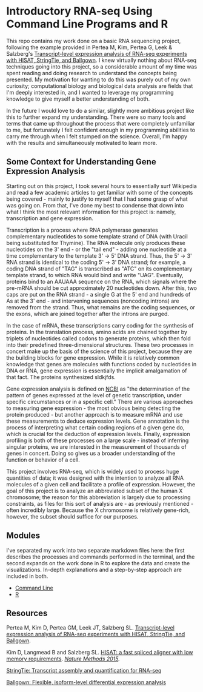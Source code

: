 # Introductory RNA-seq Using Command Line Programs and R

This repo contains my work done on a basic RNA sequencing project, following the example provided in Pertea M, Kim, Pertea G, Leek & Salzberg's [Transcript-level expression analysis of RNA-seq experiments with HISAT, StringTie, and Ballgown](https://www.nature.com/articles/nprot.2016.095). I knew virtually nothing about RNA-seq techniques going into this project, so a considerable amount of my time was spent reading and doing research to understand the concepts being presented. My motivation for wanting to do this was purely out of my own curiosity; computational biology and biological data analysis are fields that I'm deeply interested in, and I wanted to leverage my programming knowledge to give myself a better understanding of both.

In the future I would love to do a similar, slightly more ambitious project like this to further expand my understanding. There were so many tools and terms that came up throughout the process that were completely unfamiliar to me, but fortunately I felt confident enough in my programming abilities to carry me through when I felt stumped on the science. Overall, I'm happy with the results and simultaneously motivated to learn more.

## Some Context for Understanding Gene Expression Analysis

Starting out on this project, I took several hours to essentially surf Wikipedia and read a few academic articles to get familiar
with some of the concepts being covered - mainly to justify to myself that I had some grasp of what was going on. From that, I've done
my best to condense that down into what I think the most relevant information for this project is: namely, transcription and gene expression.

Transcription is a process where RNA polymerase generates complementary nucleotides to some template strand of DNA (with Uracil being 
substituted for Thymine). The RNA molecule only produces these nucleotides on the 3' end - or the "tail end" - adding one nucleotide
at a time complementary to the template 3' -> 5' DNA strand. Thus, the 5' -> 3' RNA strand is identical to the coding 5' -> 3' DNA strand;
for example, a coding DNA strand of "TAG" is transcribed as "ATC" on its complementary template strand, to which RNA would bind and write "UAG".
Eventually, proteins bind to an AAUAAA sequence on the RNA, which signals where the pre-mRNA should be cut approximately 20 nucleotides 
down. After this, two caps are put on the RNA strand - a single G at the 5' end and hundreds of As at the 3' end - and intervening 
sequences (noncoding introns) are removed from the strand. Thus, what remains are the coding sequences, or the exons, which are joined 
together after the introns are purged. 

In the case of mRNA, these transcriptions carry coding for the synthesis of proteins. In the translation process, amino acids are chained
together by triplets of nucleotides called codons to generate proteins, which then fold into their predefined three-dimensional structures. 
These two processes in concert make up the basis of the science of this project, because they are the building blocks for gene expression.
While it is relatively common knowledge that genes are molecules with functions coded by nucleotides in DNA or RNA, gene expression is
essentially the implicit amalgamation of that fact. The proteins synthesized sldkjfds.

Gene expression analysis is defined on [NCBI](https://www.ncbi.nlm.nih.gov/probe/docs/applexpression/) as "the determination of the pattern 
of genes expressed at the level of genetic transcription, under specific circumstances or in a specific cell." There are various approaches
to measuring gene expression - the most obvious being detecting the protein produced - but another approach is to measure mRNA and use these
measurements to deduce expression levels. Gene annotation is the process of interpreting what certain coding regions of a given gene do, 
which is crucial for the deduction of expression levels. Finally, expression profiling is both of these processes on a large scale - instead 
of inferring singular proteins, we are interested in the measurement of thousands of genes in concert. Doing so gives us a broader understanding
of the function or behavior of a cell.

This project involves RNA-seq, which is widely used to process huge quantities of data; it was designed with the intention to analyze all RNA 
molecules of a given cell and facilitate a profile of expression. However, the goal of this project is to analyze an abbreviated subset of the 
human X chromosome; the reason for this abbreviation is largely  due to processing constraints, as files for this sort of analysis are - as 
previously mentioned - often incredibly large. Because the X chromosome is relatively gene-rich, however, the subset should suffice for our purposes.

## Modules

I've separated my work into two separate markdown files here: the first describes the processes and commands performed in the terminal, and the second expands on the work done in R to explore the data and create the visualizations. In-depth explanations and a step-by-step approach are included in both.

* [Command Line](https://github.com/akweiss/RNA-seq-intro/blob/master/command-line.md)
* [R](https://github.com/akweiss/RNA-seq-intro/blob/master/R.md)

## Resources
Pertea M, Kim D, Pertea GM, Leek JT, Salzberg SL. [Transcript-level expression analysis of RNA-seq experiments with HISAT, StringTie, and Ballgown](https://www.nature.com/articles/nprot.2016.095).

Kim D, Langmead B and Salzberg SL. [HISAT: a fast spliced aligner with low memory requirements](https://www.nature.com/articles/nmeth.3317). *[Nature Methods 2015](https://www.nature.com/nmeth/).*

[StringTie: Transcript assembly and quantification for RNA-seq](https://ccb.jhu.edu/software/stringtie/)

[Ballgown: Flexible, isoform-level differential expression analysis](https://www.bioconductor.org/packages/release/bioc/html/ballgown.html)
